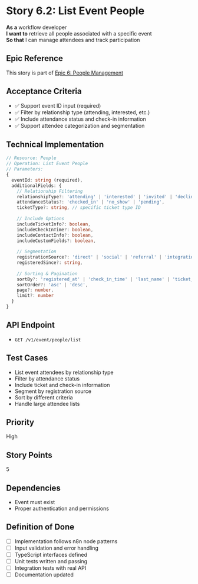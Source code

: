 # Story 6.2: List Event People

**As a** workflow developer  
**I want to** retrieve all people associated with a specific event  
**So that** I can manage attendees and track participation

## Epic Reference
This story is part of [Epic 6: People Management](./epic.md)

## Acceptance Criteria
- ✅ Support event ID input (required)
- ✅ Filter by relationship type (attending, interested, etc.)
- ✅ Include attendance status and check-in information
- ✅ Support attendee categorization and segmentation

## Technical Implementation
```typescript
// Resource: People
// Operation: List Event People
// Parameters:
{
  eventId: string (required),
  additionalFields: {
    // Relationship Filtering
    relationshipType?: 'attending' | 'interested' | 'invited' | 'declined' | 'waitlisted',
    attendanceStatus?: 'checked_in' | 'no_show' | 'pending',
    ticketType?: string, // specific ticket type ID
    
    // Include Options
    includeTicketInfo?: boolean,
    includeCheckInTime?: boolean,
    includeContactInfo?: boolean,
    includeCustomFields?: boolean,
    
    // Segmentation
    registrationSource?: 'direct' | 'social' | 'referral' | 'integration',
    registeredSince?: string,
    
    // Sorting & Pagination
    sortBy?: 'registered_at' | 'check_in_time' | 'last_name' | 'ticket_type',
    sortOrder?: 'asc' | 'desc',
    page?: number,
    limit?: number
  }
}
```

## API Endpoint
- `GET /v1/event/people/list`

## Test Cases
- List event attendees by relationship type
- Filter by attendance status
- Include ticket and check-in information
- Segment by registration source
- Sort by different criteria
- Handle large attendee lists

## Priority
High

## Story Points
5

## Dependencies
- Event must exist
- Proper authentication and permissions

## Definition of Done
- [ ] Implementation follows n8n node patterns
- [ ] Input validation and error handling
- [ ] TypeScript interfaces defined
- [ ] Unit tests written and passing
- [ ] Integration tests with real API
- [ ] Documentation updated
